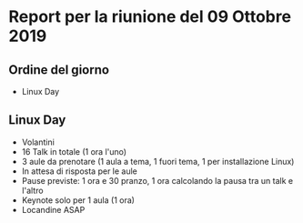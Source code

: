 # Report per la riunione del 09 Ottobre 2019

## Ordine del giorno

- Linux Day

## Linux Day

- Volantini
- 16 Talk in totale (1 ora l'uno)
- 3 aule da prenotare (1 aula a tema, 1 fuori tema, 1 per installazione Linux)
- In attesa di risposta per le aule
- Pause previste: 1 ora e 30 pranzo, 1 ora calcolando la pausa tra un talk e l'altro
- Keynote solo per 1 aula (1 ora)
- Locandine ASAP
